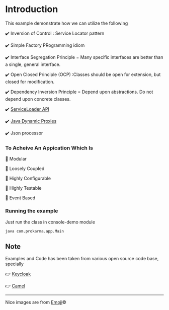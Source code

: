 # Introduction

This example demonstrate how we can utilize the following

:heavy_check_mark: Inversion of Control : Service Locator pattern

:heavy_check_mark: Simple Factory PRogramming idiom

:heavy_check_mark: Interface Segregation Principle = Many specific interfaces are better than a single, general interface.

:heavy_check_mark: Open Closed Principle (OCP) :Classes should be open for extension, but closed for modification.

:heavy_check_mark: Dependency Inversion Principle =  Depend upon abstractions. Do not depend upon concrete classes.

:heavy_check_mark: [ServiceLoader API](https://docs.oracle.com/javase/6/docs/api/java/util/ServiceLoader.html)

:heavy_check_mark: [Java Dynamic Proxies](http://docs.oracle.com/javase/7/docs/api/java/lang/reflect/Proxy.html)

:heavy_check_mark: Json processor

### To Acheive An Appication Which Is

:star2: Modular

:star2: Loosely Coupled

:star2: Highly Configurable

:star2: Highly Testable

:star2: Event Based

### Running the example
Just run the class in console-demo module

```
java com.prokarma.app.Main
```

Note
------
Examples and Code has been taken from various open source code base, specially

:point_right: [Keycloak](http://keycloak.jboss.org/)

:point_right: [Camel](http://camel.apache.org/)

* * *
Nice images are from [Emoji](http://www.emoji-cheat-sheet.com/):copyright:
